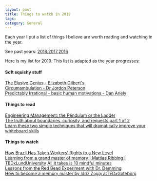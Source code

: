 ```yaml
---
layout: post
title: Things to watch in 2019
tags: 
category: General
---
```


Each year I put a list of things I believe are worth reading and watching in the year. 

See past years: [2018](http://blog.markpearl.co.za/Things-to-watch-in-2018),[2017](http://blog.markpearl.co.za/Things-to-read-and-watch-in-2017),[2016](http://blog.markpearl.co.za/Things-To-Read-And-Watch-in-2016)  

Here is my list for 2019. This list is adapted as the year progresses:

#### Soft squishy stuff  

[The Elusive Genius - Elizabeth Gilbert's](https://www.ted.com/talks/elizabeth_gilbert_on_genius?language=en)  
[Circumambulation - Dr Jordon Peterson](https://www.youtube.com/watch?v=H5KvIgvwbwQ&t=7s)  
[Predictably Irrational - basic human motivations -  Dan Ariely](https://www.youtube.com/watch?v=wfcro5iM5vw)  

#### Things to read

[Engineering Management: the Pendulum or the Ladder](https://charity.wtf/2019/01/04/engineering-management-the-pendulum-or-the-ladder/)  
[The truth about boundaries, curiosity, and requests part 1 of 2](https://www.eventbrite.com/engineering/the-truth-about-boundaries-curiosity-and-requests-part-1-of-2/)  
[Learn these two simple techniques that will dramatically improve your whiteboard skills](https://medium.com/graphicfacilitation/two-simple-techniques-to-dramatically-improve-your-whiteboard-skills-a391534a8140)

#### Things to watch

[How Brazil Has Taken Workers' Rights to a New Level](https://www.youtube.com/watch?v=gG3HPX0D2mU)  
[Learning from a grand master of memory | Mattias Ribbing | TEDxLundUniversity](https://www.youtube.com/watch?v=_CFtPOUx7Hk)
[All it takes is 10 mindful minutes](https://www.ted.com/talks/andy_puddicombe_all_it_takes_is_10_mindful_minutes/up-next?language=en)  
[Lessons from the Red Bead Experiment with Dr. Demming](https://blog.deming.org/2014/03/lessons-from-the-red-bead-experiment-with-dr-deming/)  
[How to become a memory master by Idriz Zogaj atTEDxGoteborg](https://www.youtube.com/watch?v=9ebJlcZMx3c)  
